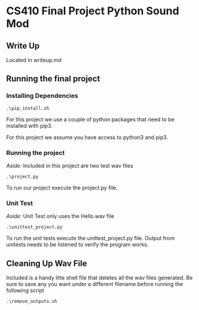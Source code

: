 # CS410 Final Project Python Sound Mod

## Write Up

Located in writeup.md

## Running the final project

### Installing Dependencies

`.\pip_install.sh`

For this project we use a couple of python packages that need to be installed with pip3.

For this project we assume you have access to python3 and pip3.

### Running the project

_Aside:_ Included in this project are two test wav files

`.\project.py`

To run our project execute the project.py file.

### Unit Test

_Aside:_ Unit Test only uses the Hello.wav file

`.\unittest_project.py`

To run the unit tests execute the unittest_project.py file. Output from unitests needs to be listened to verify the program works.

## Cleaning Up Wav File

Included is a handy litte shell file that deletes all the wav files generated. Be sure to save any you want under a different filename before running the following script

`.\remove_outputs.sh`
